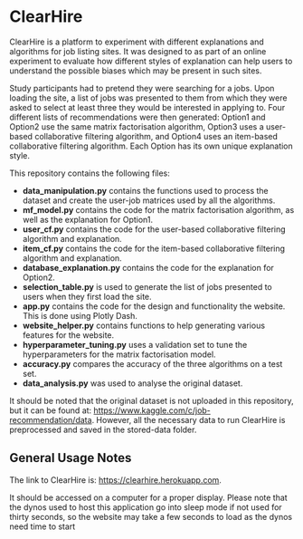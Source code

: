 # ClearHire

ClearHire is a platform to experiment with different explanations and algorithms for job listing sites. 
It was designed to as part of an online experiment to evaluate how different styles of explanation can help users to understand 
the possible biases which may be present in such sites.

Study participants had to pretend they were searching for a jobs. Upon loading the site, a list of jobs was presented to them from which they
were asked to select at least three they would be interested in applying to. Four different lists of recommendations were then generated: Option1 and 
Option2 use the same matrix factorisation algorithm, Option3 uses a user-based collaborative filtering algorithm, and Option4 uses an item-based 
collaborative filtering algorithm. Each Option has its own unique explanation style.

This repository contains the following files:
- __data_manipulation.py__ contains the functions used to process the dataset and create the user-job matrices used by all the algorithms.
- __mf_model.py__ contains the code for the matrix factorisation algorithm, as well as the explanation for Option1.
- __user_cf.py__ contains the code for the user-based collaborative filtering algorithm and explanation.
- __item_cf.py__ contains the code for the item-based collaborative filtering algorithm and explanation.
- __database_explanation.py__ contains the code for the explanation for Option2.
- __selection_table.py__ is used to generate the list of jobs presented to users when they first load the site.
- __app.py__ contains the code for the design and functionality the website. This is done using Plotly Dash.
- __website_helper.py__ contains functions to help generating various features for the website.
- __hyperparameter_tuning.py__ uses a validation set to tune the hyperparameters for the matrix factorisation model.
- __accuracy.py__ compares the accuracy of the three algorithms on a test set.
- __data_analysis.py__ was used to analyse the original dataset.

It should be noted that the original dataset is not uploaded in this repository, but it can be found at:
https://www.kaggle.com/c/job-recommendation/data.
However, all the necessary data to run ClearHire is preprocessed and saved in the stored-data folder.

## General Usage Notes ##
The link to ClearHire is: https://clearhire.herokuapp.com.

It should be accessed on a computer for a proper display. Please note that the dynos used to host this application go into sleep mode if not used for thirty seconds,
so the website may take a few seconds to load as the dynos need time to start

